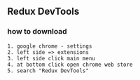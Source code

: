 ## Redux DevTools

### how to download

```
1. google chrome - settings
2. left side => extensions
3. left side click main menu
4. at bottom click open chrome web store
5. search "Redux DevTools"
```
